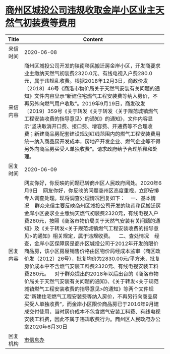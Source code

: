 # [商州区城投公司违规收取金岸小区业主天然气初装费等费用](http://www.shangluo.gov.cn/zmhd/ldxxxx.jsp?urltype=leadermail.LeaderMailContentUrl&wbtreeid=1112&leadermailid=5995)

| Title |                                                                                                                                                                                                                                                                                    Content                                                                                                                                                                                                                                                                                    |
|:-----:|-------------------------------------------------------------------------------------------------------------------------------------------------------------------------------------------------------------------------------------------------------------------------------------------------------------------------------------------------------------------------------------------------------------------------------------------------------------------------------------------------------------------------------------------------------------------------------|
| 来信时间  | 2020-06-08                                                                                                                                                                                                                                                                                                                                                                                                                                                                                                                                                                    |
| 来信内容  | 商州区城投公司开发的陕南移民搬迁房金岸小区，开发商要求业主缴纳天然气初装费2320.0元、有线电视入户费280.0元，属于违规乱收费。根据2018年12月3日，商政价发〔2018〕46号《商洛市物价局关于天然气安装有关问题的通知》文件内容显示“新建住宅燃气工程安装费等纳入房价，不再另外向燃气用户收取”。2019年9月19日，商发改发〔2019〕359号《关于转发《关于转发〈关于规范城镇燃气工程安装收费的指导意见〉的通知》的通知》，文件内容显示“坚决取消开口费、接口费、增容费、开通费等不合理收费；新建商品房配套建设规划红线范围内的燃气工程安装费用统一纳入商品房开发成本，房地产开发企业、燃气企业等不得另外向商品房买受人单独收费”。请求政府给予合理解释和处理。                                                                                                                                                                                                                                   |
| 回复时间  | 2020-06-09                                                                                                                                                                                                                                                                                                                                                                                                                                                                                                                                                                    |
| 回复内容  | 网友你好，你反映的问题已转商州区人民政府阅处。2020年6月9日    网友你好，你反映的问题商州区高度重视，立即安排专人调查处理。现将调查处理情况回复如下：    一、基本情况    群众来信主要反映商州区城投公司开发的陕南移民搬迁房金岸小区要求业主缴纳天燃气初装费2320元，有线电视入户费280元，按照《商洛市物价局关于天然气安装有关问题的通知》及《关于转发<关于规范城镇燃气工程安装收费的指导意见>的通知》相关规定，属于违规收费。    二、查处情况    经查，金岸小区保障房是商州区城投公司于2012年开发的限价商品房，该小区房屋销售价格由区物价局经成本监审（商区政价发（2012）26号），批复均价为2830.00元/平方米，批复房价成本中不含燃气安装工料费2320元、有线电视安装工料费280元。    对于群众提出的2018年以后出台的《商洛市物价局关于天然气安装有关问题的通知》、《关于转发<关于规范城镇燃气工程安装收费的指导意见>的通知》等两个文件规定“新建住宅燃气工程安装费等纳入房价，不再另行向商品房买受人单独收费”，而金岸小区限价商品房已于2016年9月建成交付使用，当时房价成本不包含燃气安装工料费、有线电视安装工料费，因此不属于违规收费行为。商州区人民政府办公室2020年6月30日 |
| 回复机构  | [市信息办](../../category/agencies/市信息办.md)                                                                                                                                                                                                                                                                                                                                                                                                                                                                                                                                       |